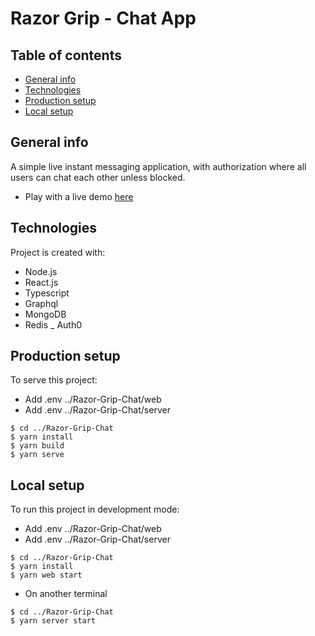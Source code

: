 # Razor Grip - Chat App

## Table of contents

- [General info](#general-info)
- [Technologies](#technologies)
- [Production setup](#production-setup)
- [Local setup](#local-setup)

## General info

A simple live instant messaging application, with authorization where all users can chat each other unless blocked.

- Play with a live demo [here](https://razor.cladaps.tech)

## Technologies

Project is created with:

- Node.js
- React.js
- Typescript
- Graphql
- MongoDB
- Redis
  \_ Auth0

## Production setup

To serve this project:

- Add .env ../Razor-Grip-Chat/web
- Add .env ../Razor-Grip-Chat/server

```
$ cd ../Razor-Grip-Chat
$ yarn install
$ yarn build
$ yarn serve
```

## Local setup

To run this project in development mode:

- Add .env ../Razor-Grip-Chat/web
- Add .env ../Razor-Grip-Chat/server

```
$ cd ../Razor-Grip-Chat
$ yarn install
$ yarn web start
```

- On another terminal

```
$ cd ../Razor-Grip-Chat
$ yarn server start
```
